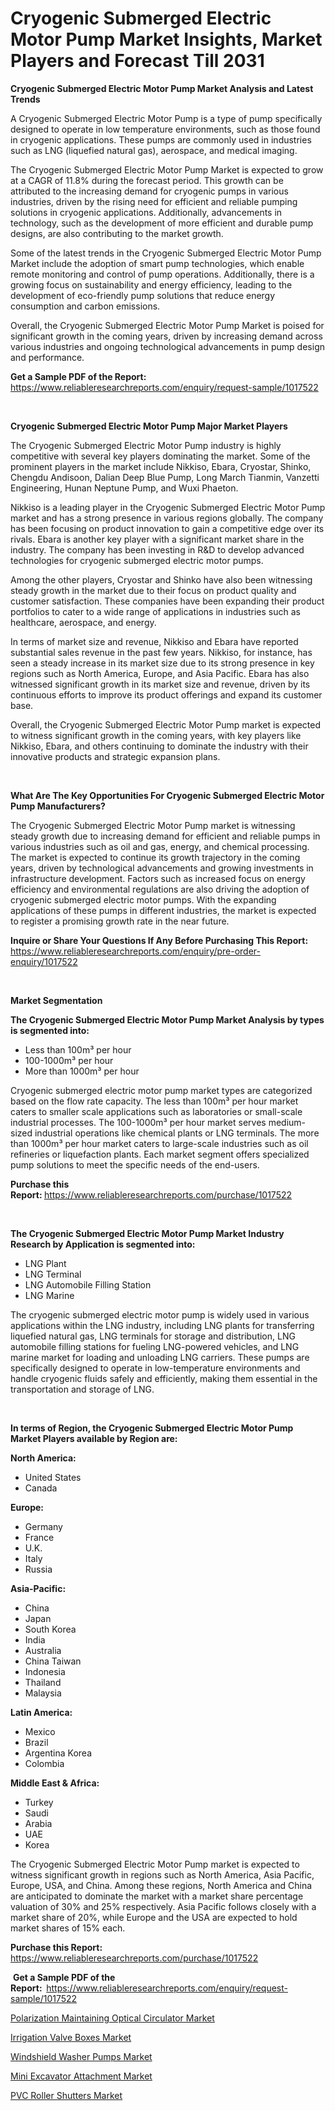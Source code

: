 <p><h1>Cryogenic Submerged Electric Motor Pump Market Insights, Market Players and Forecast Till 2031</h1></p><p><strong>Cryogenic Submerged Electric Motor Pump Market Analysis and Latest Trends</strong></p>
<p><p>A Cryogenic Submerged Electric Motor Pump is a type of pump specifically designed to operate in low temperature environments, such as those found in cryogenic applications. These pumps are commonly used in industries such as LNG (liquefied natural gas), aerospace, and medical imaging.</p><p>The Cryogenic Submerged Electric Motor Pump Market is expected to grow at a CAGR of 11.8% during the forecast period. This growth can be attributed to the increasing demand for cryogenic pumps in various industries, driven by the rising need for efficient and reliable pumping solutions in cryogenic applications. Additionally, advancements in technology, such as the development of more efficient and durable pump designs, are also contributing to the market growth.</p><p>Some of the latest trends in the Cryogenic Submerged Electric Motor Pump Market include the adoption of smart pump technologies, which enable remote monitoring and control of pump operations. Additionally, there is a growing focus on sustainability and energy efficiency, leading to the development of eco-friendly pump solutions that reduce energy consumption and carbon emissions.</p><p>Overall, the Cryogenic Submerged Electric Motor Pump Market is poised for significant growth in the coming years, driven by increasing demand across various industries and ongoing technological advancements in pump design and performance.</p></p>
<p><strong>Get a Sample PDF of the Report:&nbsp;</strong> <a href="https://www.reliableresearchreports.com/enquiry/request-sample/1017522">https://www.reliableresearchreports.com/enquiry/request-sample/1017522</a></p>
<p>&nbsp;</p>
<p><strong>Cryogenic Submerged Electric Motor Pump Major Market Players</strong></p>
<p><p>The Cryogenic Submerged Electric Motor Pump industry is highly competitive with several key players dominating the market. Some of the prominent players in the market include Nikkiso, Ebara, Cryostar, Shinko, Chengdu Andisoon, Dalian Deep Blue Pump, Long March Tianmin, Vanzetti Engineering, Hunan Neptune Pump, and Wuxi Phaeton.</p><p>Nikkiso is a leading player in the Cryogenic Submerged Electric Motor Pump market and has a strong presence in various regions globally. The company has been focusing on product innovation to gain a competitive edge over its rivals. Ebara is another key player with a significant market share in the industry. The company has been investing in R&D to develop advanced technologies for cryogenic submerged electric motor pumps.</p><p>Among the other players, Cryostar and Shinko have also been witnessing steady growth in the market due to their focus on product quality and customer satisfaction. These companies have been expanding their product portfolios to cater to a wide range of applications in industries such as healthcare, aerospace, and energy.</p><p>In terms of market size and revenue, Nikkiso and Ebara have reported substantial sales revenue in the past few years. Nikkiso, for instance, has seen a steady increase in its market size due to its strong presence in key regions such as North America, Europe, and Asia Pacific. Ebara has also witnessed significant growth in its market size and revenue, driven by its continuous efforts to improve its product offerings and expand its customer base.</p><p>Overall, the Cryogenic Submerged Electric Motor Pump market is expected to witness significant growth in the coming years, with key players like Nikkiso, Ebara, and others continuing to dominate the industry with their innovative products and strategic expansion plans.</p></p>
<p>&nbsp;</p>
<p><strong>What Are The Key Opportunities For Cryogenic Submerged Electric Motor Pump Manufacturers?</strong></p>
<p><p>The Cryogenic Submerged Electric Motor Pump market is witnessing steady growth due to increasing demand for efficient and reliable pumps in various industries such as oil and gas, energy, and chemical processing. The market is expected to continue its growth trajectory in the coming years, driven by technological advancements and growing investments in infrastructure development. Factors such as increased focus on energy efficiency and environmental regulations are also driving the adoption of cryogenic submerged electric motor pumps. With the expanding applications of these pumps in different industries, the market is expected to register a promising growth rate in the near future.</p></p>
<p><strong>Inquire or Share Your Questions If Any Before Purchasing This Report:</strong> <a href="https://www.reliableresearchreports.com/enquiry/pre-order-enquiry/1017522">https://www.reliableresearchreports.com/enquiry/pre-order-enquiry/1017522</a></p>
<p>&nbsp;</p>
<p><strong>Market Segmentation</strong></p>
<p><strong>The Cryogenic Submerged Electric Motor Pump Market Analysis by types is segmented into:</strong></p>
<p><ul><li>Less than 100m³ per hour</li><li>100-1000m³ per hour</li><li>More than 1000m³ per hour</li></ul></p>
<p><p>Cryogenic submerged electric motor pump market types are categorized based on the flow rate capacity. The less than 100m³ per hour market caters to smaller scale applications such as laboratories or small-scale industrial processes. The 100-1000m³ per hour market serves medium-sized industrial operations like chemical plants or LNG terminals. The more than 1000m³ per hour market caters to large-scale industries such as oil refineries or liquefaction plants. Each market segment offers specialized pump solutions to meet the specific needs of the end-users.</p></p>
<p><strong>Purchase this Report:&nbsp;</strong><a href="https://www.reliableresearchreports.com/purchase/1017522">https://www.reliableresearchreports.com/purchase/1017522</a></p>
<p>&nbsp;</p>
<p><strong>The Cryogenic Submerged Electric Motor Pump Market Industry Research by Application is segmented into:</strong></p>
<p><ul><li>LNG Plant</li><li>LNG Terminal</li><li>LNG Automobile Filling Station</li><li>LNG Marine</li></ul></p>
<p><p>The cryogenic submerged electric motor pump is widely used in various applications within the LNG industry, including LNG plants for transferring liquefied natural gas, LNG terminals for storage and distribution, LNG automobile filling stations for fueling LNG-powered vehicles, and LNG marine market for loading and unloading LNG carriers. These pumps are specifically designed to operate in low-temperature environments and handle cryogenic fluids safely and efficiently, making them essential in the transportation and storage of LNG.</p></p>
<p>&nbsp;</p>
<p><strong>In terms of Region, the Cryogenic Submerged Electric Motor Pump Market Players available by Region are:</strong></p>
<p>
    <p> <strong> North America: </strong>
        <ul>
            <li>United States</li>
            <li>Canada</li>
        </ul>
        </p> 
    <p> <strong> Europe: </strong>
        <ul>
            <li>Germany</li>
            <li>France</li>
            <li>U.K.</li>
            <li>Italy</li>
            <li>Russia</li>
        </ul>
        </p> 
    <p> <strong> Asia-Pacific: </strong>
        <ul>
            <li>China</li>
            <li>Japan</li>
            <li>South Korea</li>
            <li>India</li>
            <li>Australia</li>
            <li>China Taiwan</li>
            <li>Indonesia</li>
            <li>Thailand</li>
            <li>Malaysia</li>
        </ul>
        </p> 
    <p> <strong> Latin America: </strong>
        <ul>
            <li>Mexico</li>
            <li>Brazil</li>
            <li>Argentina Korea</li>
            <li>Colombia</li>
        </ul>
        </p> 
    <p> <strong> Middle East & Africa: </strong>
        <ul>
            <li>Turkey</li>
            <li>Saudi</li>
            <li>Arabia</li>
            <li>UAE</li>
            <li>Korea</li>
        </ul>
    </p>
    </p>
<p><p>The Cryogenic Submerged Electric Motor Pump market is expected to witness significant growth in regions such as North America, Asia Pacific, Europe, USA, and China. Among these regions, North America and China are anticipated to dominate the market with a market share percentage valuation of 30% and 25% respectively. Asia Pacific follows closely with a market share of 20%, while Europe and the USA are expected to hold market shares of 15% each.</p></p>
<p><strong>Purchase this Report: </strong><a href="https://www.reliableresearchreports.com/purchase/1017522">https://www.reliableresearchreports.com/purchase/1017522</a></p>
<p>&nbsp;<strong>Get a Sample PDF of the Report:&nbsp;&nbsp;</strong><a href="https://www.reliableresearchreports.com/enquiry/request-sample/1017522">https://www.reliableresearchreports.com/enquiry/request-sample/1017522</a></p>
<p><strong></strong></p>
<p><p><a href="https://medium.com/@sarahhopkins94/polarization-maintaining-optical-circulator-market-size-and-market-trends-complete-industry-42fa355394ac">Polarization Maintaining Optical Circulator Market</a></p><p><a href="https://medium.com/@bradomar67436/irrigation-valve-boxes-market-size-market-outlook-and-market-forecast-2024-to-2031-39ed5728c82c">Irrigation Valve Boxes Market</a></p><p><a href="https://medium.com/@elizabethalexander97/windshield-washer-pumps-market-furnishes-information-on-market-share-market-trends-and-market-b1839794adcd">Windshield Washer Pumps Market</a></p><p><a href="https://medium.com/@elizabethalexander97/mini-excavator-attachment-market-analysis-and-sze-forecasted-for-period-from-2024-to-2031-0fba815cae49">Mini Excavator Attachment Market</a></p><p><a href="https://medium.com/@elizabethalexander97/pvc-roller-shutters-market-the-key-to-successful-business-strategy-forecast-till-2031-95ae3df71656">PVC Roller Shutters Market</a></p></p>